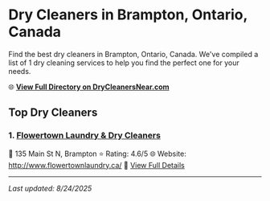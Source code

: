# Dry Cleaners in Brampton, Ontario, Canada

Find the best dry cleaners in Brampton, Ontario, Canada. We've compiled a list of 1 dry cleaning services to help you find the perfect one for your needs.

🌐 **[View Full Directory on DryCleanersNear.com](https://drycleanersnear.com/city/Canada/Ontario/Brampton)**

## Top Dry Cleaners

### 1. [Flowertown Laundry & Dry Cleaners](https://drycleanersnear.com/dryCleaner/68a67f66c2af6b6dc01e9ac1/flowertown-laundry-dry-cleaners)
📍 135 Main St N, Brampton
⭐ Rating: 4.6/5
🌐 Website: http://www.flowertownlaundry.ca/
🔗 [View Full Details](https://drycleanersnear.com/dryCleaner/68a67f66c2af6b6dc01e9ac1/flowertown-laundry-dry-cleaners)


---

*Last updated: 8/24/2025*
